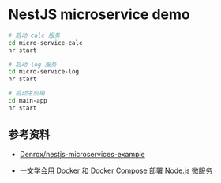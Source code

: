 # NestJS microservice demo

```sh
# 启动 calc 服务
cd micro-service-calc
nr start
```

```sh
# 启动 log 服务
cd micro-service-log
nr start
```

```sh
# 启动主应用
cd main-app
nr start
```


## 参考资料

- [Denrox/nestjs-microservices-example](https://github.com/Denrox/nestjs-microservices-example/tree/master)

- [一文学会用 Docker 和 Docker Compose 部署 Node.js 微服务](https://mp.weixin.qq.com/s/v3hskC0YEzNiNf4U1FI0Mw)
